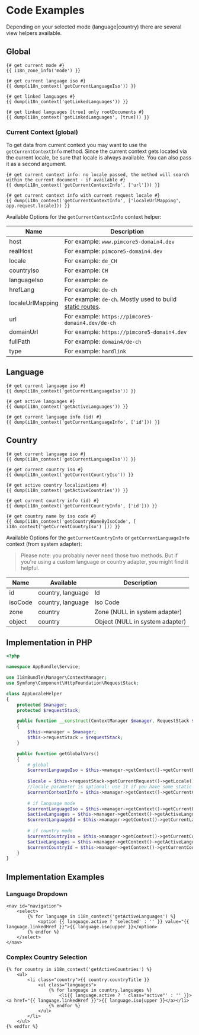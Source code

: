 # Code Examples
Depending on your selected mode (language|country) there are several view helpers available.

## Global 

```twig
{# get current mode #}
{{ i18n_zone_info('mode') }}

{# get current language iso #}
{{ dump(i18n_context('getCurrentLanguageIso')) }}

{# get linked languages #}
{{ dump(i18n_context('getLinkedLanguages')) }}

{# get linked languages [true] only rootDocuments #}
{{ dump(i18n_context('getLinkedLanguages', [true])) }}
```

### Current Context (global)
To get data from current context you may want to use the `getCurrentContextInfo` method. 
Since the current context gets located via the current locale, be sure that locale is always available. 
You can also pass it as a second argument.

```twig
{# get current context info: no locale passed, the method will search within the current document - if available #}
{{ dump(i18n_context('getCurrentContextInfo', ['url'])) }}

{# get current context info with current request locale #}
{{ dump(i18n_context('getCurrentContextInfo', ['localeUrlMapping', app.request.locale])) }}
```

Available Options for the `getCurrentContextInfo` context helper:

| Name | Description |
|------|-------------|
| host | For example: `www.pimcore5-domain4.dev` |
| realHost | For example: `pimcore5-domain4.dev` |
| locale | For example: `de_CH` |
| countryIso | For example: `CH` |
| languageIso | For example: `de` |
| hrefLang | For example: `de-ch` |
| localeUrlMapping | For example: `de-ch`. Mostly used to build [static routes](https://github.com/dachcom-digital/pimcore-i18n/blob/master/docs/28_StaticRoutes.md#naming-convention-in-country-context). |
| url | For example: `https://pimcore5-domain4.dev/de-ch` |
| domainUrl | For example: `https://pimcore5-domain4.dev` |
| fullPath | For example: `domain4/de-ch` |
| type | For example: `hardlink` |

## Language

```twig
{# get current language iso #}
{{ dump(i18n_context('getCurrentLanguageIso')) }}

{# get active languages #}
{{ dump(i18n_context('getActiveLanguages')) }}

{# get current language info (id) #}
{{ dump(i18n_context('getCurrentLanguageInfo', ['id'])) }}
```
## Country

```twig
{# get current language iso #}
{{ dump(i18n_context('getCurrentLanguageIso')) }}

{# get current country iso #}
{{ dump(i18n_context('getCurrentCountryIso')) }}

{# get active country localizations #}
{{ dump(i18n_context('getActiveCountries')) }}

{# get current country info (id) #}
{{ dump(i18n_context('getCurrentCountryInfo', ['id'])) }}

{# get country name by iso code #}
{{ dump(i18n_context('getCountryNameByIsoCode', [ i18n_context('getCurrentCountryIso') ])) }}
```
Available Options for the `getCurrentCountryInfo` or `getCurrentLanguageInfo` context (from system adapter):

> Please note: you probably never need those two methods. 
> But if you're using a custom language or country adapter, you might find it helpful. 

| Name | Available | Description |
|------|-----------|-------------|
| id | country, language | Id |
| isoCode | country, language | Iso Code |
| zone | country | Zone (NULL in system adapter) |
| object | country | Object (NULL in system adapter) |

## Implementation in PHP

```php
<?php

namespace AppBundle\Service;

use I18nBundle\Manager\ContextManager;
use Symfony\Component\HttpFoundation\RequestStack;

class AppLocaleHelper
{
    protected $manager;
    protected $requestStack;

    public function __construct(ContextManager $manager, RequestStack $requestStack)
    {
        $this->manager = $manager;
        $this->requestStack = $requestStack;
    }

    public function getGlobalVars()
    {         
        # global
        $currentLanguageIso = $this->manager->getContext()->getCurrentLanguageIso();
        
        $locale = $this->requestStack->getCurrentRequest()->getLocale();
        //locale parameter is optional: use it if you have some static routes without parent documents
        $currentContextInfo = $this->manager->getContext()->getCurrentContextInfo('localeUrlMapping', $locale);
        
        # if language mode
        $currentLanguageIso = $this->manager->getContext()->getCurrentLanguageIso();
        $activeLanguages = $this->manager->getContext()->getActiveLanguages();
        $currentLanguageId = $this->manager->getContext()->getCurrentLanguageInfo('id');
        
        # if country mode
        $currentCountryIso = $this->manager->getContext()->getCurrentCountryIso();
        $activeLanguages = $this->manager->getContext()->getActiveLanguagesForCountry();
        $currentCountryId = $this->manager->getContext()->getCurrentCountryInfo('id');
    }
}
```

## Implementation Examples

### Language Dropdown
```twig
<nav id="navigation">
    <select>
        {% for language in i18n_context('getActiveLanguages') %}
            <option {{ language.active ? 'selected' : '' }} value="{{ language.linkedHref }}">{{ language.iso|upper }}</option>
        {% endfor %}
    </select>
</nav>
```

### Complex Country Selection
```twig
{% for country in i18n_context('getActiveCountries') %}
    <ul>
        <li class="country">{{ country.countryTitle }}
            <ul class="languages">
                {% for language in country.languages %}
                    <li{{ language.active ? ' class="active"' : '' }}><a href="{{ language.linkedHref }}">{{ language.iso|upper }}</a></li>
                {% endfor %}
            </ul>
        </li>
    </ul>
{% endfor %}
```